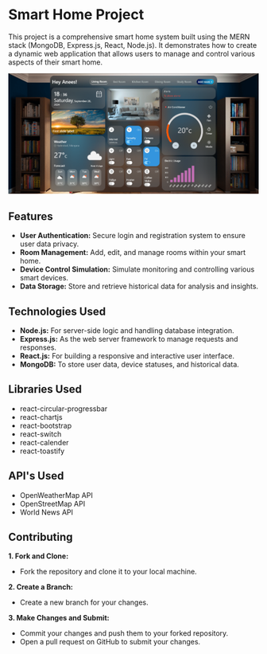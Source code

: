 # Smart Home Project
This project is a comprehensive smart home system built using the MERN stack (MongoDB, Express.js, React, Node.js). It demonstrates how to create a dynamic web application that allows users to manage and control various aspects of their smart home.

<a href="https://raw.githubusercontent.com/Aneeshaik/smart-home/main/smart-home-video.mp4" target="_blank">
    <img src="https://github.com/Aneeshaik/smart-home/blob/main/smart-home.png" alt="Watch the video"/>
</a>

## Features
* **User Authentication:** Secure login and registration system to ensure user data privacy.
* **Room Management:** Add, edit, and manage rooms within your smart home.
* **Device Control Simulation:** Simulate monitoring and controlling various smart devices.
* **Data Storage:** Store and retrieve historical data for analysis and insights.
## Technologies Used
* **Node.js:** For server-side logic and handling database integration.
* **Express.js:** As the web server framework to manage requests and responses.
* **React.js:** For building a responsive and interactive user interface.
* **MongoDB:** To store user data, device statuses, and historical data.
## Libraries Used
* react-circular-progressbar
* react-chartjs
* react-bootstrap
* react-switch
* react-calender
* react-toastify
## API's Used
* OpenWeatherMap API
* OpenStreetMap API
* World News API
## Contributing
**1. Fork and Clone:**  
* Fork the repository and clone it to your local machine.
  
**2. Create a Branch:**  
* Create a new branch for your changes.
 
**3. Make Changes and Submit:**  
* Commit your changes and push them to your forked repository.  
* Open a pull request on GitHub to submit your changes. 
